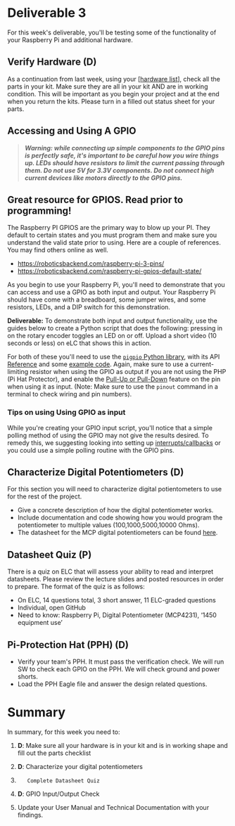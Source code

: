 # Deliverable 3

For this week's deliverable, you'll be testing some of the functionality of your Raspberry Pi and additional hardware. 

## Verify Hardware (D)

As a continuation from last week, using your [[hardware list](./images/Parts%20List.png)], check all the parts in your kit. Make sure they are all in your kit AND are in working condition. This will be important as you begin your project and at the end when you return the kits. Please turn in a filled out status sheet for your parts.


## Accessing and Using A GPIO 

>***Warning: while connecting up simple components to the GPIO pins is perfectly safe, it's important to be careful how you wire things up. LEDs should have resistors to limit the current passing through them. Do not use 5V for 3.3V components. Do not connect high current devices like motors directly to the GPIO pins.***

## Great resource for GPIOS.  Read prior to programming!
The Raspberry PI GPIOS are the primary way to blow up your PI.  They default to certain states and you must program them and make sure you understand the valid state prior to using.  Here are a couple of references.  You may find others online as well.
- https://roboticsbackend.com/raspberry-pi-3-pins/
- https://roboticsbackend.com/raspberry-pi-gpios-default-state/

As you begin to use your Raspberry Pi, you'll need to demonstrate that you can access and use a GPIO as both input and output. Your Raspberry Pi should have come with a breadboard, some jumper wires, and some resistors, LEDs, and a DIP switch for this demonstration.

**Deliverable:** To demonstrate both input and output functionality, use the guides below to create a Python script that does the following: pressing in on the rotary encoder toggles an LED on or off. Upload a short video (10 seconds or less) on eLC that shows this in action.

For both of these you'll need to use the [`pigpio` Python library](http://abyz.me.uk/rpi/pigpio/index.html#Type_3), with its API [Reference](http://abyz.me.uk/rpi/pigpio/python.html) and some [example code](http://abyz.me.uk/rpi/pigpio/examples.html#Python%20code). Again, make sure to use a current-limiting resistor when using the GPIO as output if you are not using the PHP (Pi Hat Protector), and enable the [Pull-Up or Pull-Down](https://en.wikipedia.org/wiki/Pull-up_resistor) feature on the pin when using it as input. (Note: Make sure to use the `pinout` command in a terminal to check wiring and pin numbers).

### Tips on using Using GPIO as input

While you're creating your GPIO input script, you'll notice that a simple polling method of using the GPIO may not give the results desired. To remedy this, we suggesting looking into setting up [interrupts/callbacks](http://abyz.me.uk/rpi/pigpio/python.html#callback) or you could use a simple polling routine with the GPIO pins.

## Characterize Digital Potentiometers (D)

For this section you will need to characterize digital potientometers to use for the rest of the project.
- Give a concrete description of how the digital potentiometer works.
- Include documentation and code showing how you would program the potentiometer to multiple values (100,1000,5000,10000 Ohms). 
- The datasheet for the MCP digital potentiometers can be found [here](https://ww1.microchip.com/downloads/aemDocuments/documents/OTH/ProductDocuments/DataSheets/22060b.pdf).

## Datasheet Quiz (P)

There is a quiz on ELC that will assess your ability to read and interpret datasheets. Please review the lecture slides and posted resources in order to prepare.
The format of the quiz is as follows: 

- On ELC, 14 questions total, 3 short answer, 11 ELC-graded questions
- Individual, open GitHub
- Need to know:  Raspberry Pi, Digital Potentiometer (MCP4231), ‘1450 equipment use’


## Pi-Protection Hat (PPH) (D)
- Verify your team's PPH.  It must pass the verification check.  We will run SW to check each GPIO on the PPH.  We will check ground and power shorts.
- Load the PPH Eagle file and answer the design related questions.

# Summary

In summary, for this week you need to:

1. **D**: Make sure all your hardware is in your kit and is in working shape and fill out the parts checklist

2. **D**: Characterize your digital potentiometers
 
3.        Complete Datasheet Quiz

4. **D**: GPIO Input/Output Check

5. Update your User Manual and Technical Documentation with your findings.
